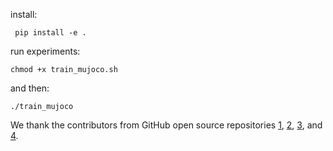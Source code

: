 install:

`
pip install -e .`

run experiments:

`chmod +x train_mujoco.sh`

and then:

`./train_mujoco`

We thank the contributors from GitHub open source repositories [1](https://github.com/ikostrikov/pytorch-trpo), [2](https://github.com/Cranial-XIX/CAGrad), [3](https://github.com/google-deepmind/mujoco), and [4](https://github.com/openai/mujoco-py).
